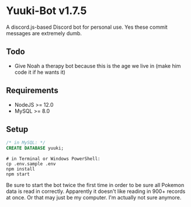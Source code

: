# Yuuki-Bot v1.7.5
A discord.js-based Discord bot for personal use. Yes these commit messages are extremely dumb.

## Todo
- Give Noah a therapy bot because this is the age we live in (make him code it if he wants it)

## Requirements
- NodeJS >= 12.0
- MySQL >= 8.0

## Setup
```sql
/* in MySQL: */
CREATE DATABASE yuuki;
```
```pwsh
# in Terminal or Windows PowerShell:
cp .env.sample .env
npm install
npm start
```
Be sure to start the bot twice the first time in order to be sure all Pokemon data is read in correctly. Apparently it doesn't like reading in 900+ records at once. Or that may just be my computer. I'm actually not sure anymore.
